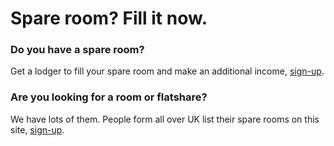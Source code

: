 Spare room? Fill it now.
========================
### Do you have a spare room?


Get a lodger to fill your spare room and make an additional income,
[sign-up](/).


### Are you looking for a room or flatshare?


We have lots of them. People form all over UK list their spare rooms on this
site, [sign-up](/).

